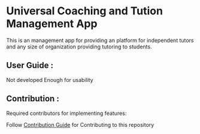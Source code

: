 # Universal Coaching and Tution Management App
This is an management app for providing an platform for independent tutors and any size of organization providing tutoring to students.
## User Guide :
Not developed Enough for usability
## Contribution :
Required contributors for  implementing features:

Follow [Contribution Guide](./Contribution%20Guide.md) for Contributing to this repository